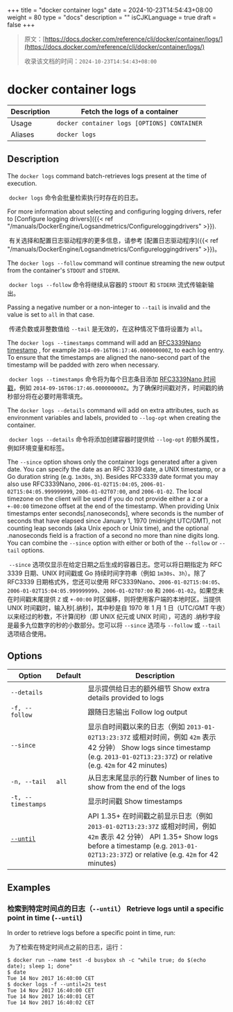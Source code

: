 +++
title = "docker container logs"
date = 2024-10-23T14:54:43+08:00
weight = 80
type = "docs"
description = ""
isCJKLanguage = true
draft = false
+++

> 原文：[https://docs.docker.com/reference/cli/docker/container/logs/](https://docs.docker.com/reference/cli/docker/container/logs/)
>
> 收录该文档的时间：`2024-10-23T14:54:43+08:00`

# docker container logs

| Description | Fetch the logs of a container               |
| :---------- | ------------------------------------------- |
| Usage       | `docker container logs [OPTIONS] CONTAINER` |
| Aliases     | `docker logs`                               |

## Description

The `docker logs` command batch-retrieves logs present at the time of execution.

​	`docker logs` 命令会批量检索执行时存在的日志。

For more information about selecting and configuring logging drivers, refer to [Configure logging drivers]({{< ref "/manuals/DockerEngine/Logsandmetrics/Configureloggingdrivers" >}}).

​	有关选择和配置日志驱动程序的更多信息，请参考 [配置日志驱动程序]({{< ref "/manuals/DockerEngine/Logsandmetrics/Configureloggingdrivers" >}})。

The `docker logs --follow` command will continue streaming the new output from the container's `STDOUT` and `STDERR`.

​	`docker logs --follow` 命令将继续从容器的 `STDOUT` 和 `STDERR` 流式传输新输出。

Passing a negative number or a non-integer to `--tail` is invalid and the value is set to `all` in that case.

​	传递负数或非整数值给 `--tail` 是无效的，在这种情况下值将设置为 `all`。

The `docker logs --timestamps` command will add an [RFC3339Nano timestamp](https://pkg.go.dev/time#RFC3339Nano) , for example `2014-09-16T06:17:46.000000000Z`, to each log entry. To ensure that the timestamps are aligned the nano-second part of the timestamp will be padded with zero when necessary.

​	`docker logs --timestamps` 命令将为每个日志条目添加 [RFC3339Nano 时间戳](https://pkg.go.dev/time#RFC3339Nano)，例如 `2014-09-16T06:17:46.000000000Z`。为了确保时间戳对齐，时间戳的纳秒部分将在必要时用零填充。

The `docker logs --details` command will add on extra attributes, such as environment variables and labels, provided to `--log-opt` when creating the container.

​	`docker logs --details` 命令将添加创建容器时提供给 `--log-opt` 的额外属性，例如环境变量和标签。

The `--since` option shows only the container logs generated after a given date. You can specify the date as an RFC 3339 date, a UNIX timestamp, or a Go duration string (e.g. `1m30s`, `3h`). Besides RFC3339 date format you may also use RFC3339Nano, `2006-01-02T15:04:05`, `2006-01-02T15:04:05.999999999`, `2006-01-02T07:00`, and `2006-01-02`. The local timezone on the client will be used if you do not provide either a `Z` or a `+-00:00` timezone offset at the end of the timestamp. When providing Unix timestamps enter seconds[.nanoseconds], where seconds is the number of seconds that have elapsed since January 1, 1970 (midnight UTC/GMT), not counting leap seconds (aka Unix epoch or Unix time), and the optional .nanoseconds field is a fraction of a second no more than nine digits long. You can combine the `--since` option with either or both of the `--follow` or `--tail` options.

​	`--since` 选项仅显示在给定日期之后生成的容器日志。您可以将日期指定为 RFC 3339 日期、UNIX 时间戳或 Go 持续时间字符串（例如 `1m30s`、`3h`）。除了 RFC3339 日期格式外，您还可以使用 RFC3339Nano、`2006-01-02T15:04:05`、`2006-01-02T15:04:05.999999999`、`2006-01-02T07:00` 和 `2006-01-02`。如果您未在时间戳末尾提供 `Z` 或 `+-00:00` 时区偏移，则将使用客户端的本地时区。当提供 UNIX 时间戳时，输入秒[.纳秒]，其中秒是自 1970 年 1 月 1 日（UTC/GMT 午夜）以来经过的秒数，不计算闰秒（即 UNIX 纪元或 UNIX 时间），可选的 .纳秒字段是最多九位数字的秒的小数部分。您可以将 `--since` 选项与 `--follow` 或 `--tail` 选项结合使用。

## Options

| Option                                                       | Default | Description                                                  |
| ------------------------------------------------------------ | ------- | ------------------------------------------------------------ |
| `--details`                                                  |         | 显示提供给日志的额外细节 Show extra details provided to logs |
| `-f, --follow`                                               |         | 跟随日志输出 Follow log output                               |
| `--since`                                                    |         | 显示自时间戳以来的日志（例如 `2013-01-02T13:23:37Z` 或相对时间，例如 `42m` 表示 42 分钟） Show logs since timestamp (e.g. `2013-01-02T13:23:37Z`) or relative (e.g. `42m` for 42 minutes) |
| `-n, --tail`                                                 | `all`   | 从日志末尾显示的行数 Number of lines to show from the end of the logs |
| `-t, --timestamps`                                           |         | 显示时间戳 Show timestamps                                   |
| [`--until`](https://docs.docker.com/reference/cli/docker/container/logs/#until) |         | API 1.35+ 在时间戳之前显示日志（例如 `2013-01-02T13:23:37Z` 或相对时间，例如 `42m` 表示 42 分钟） API 1.35+ Show logs before a timestamp (e.g. `2013-01-02T13:23:37Z`) or relative (e.g. `42m` for 42 minutes) |

## Examples

### 检索到特定时间点的日志（`--until`） Retrieve logs until a specific point in time (`--until`)

In order to retrieve logs before a specific point in time, run:

​	为了检索在特定时间点之前的日志，运行：



```console
$ docker run --name test -d busybox sh -c "while true; do $(echo date); sleep 1; done"
$ date
Tue 14 Nov 2017 16:40:00 CET
$ docker logs -f --until=2s test
Tue 14 Nov 2017 16:40:00 CET
Tue 14 Nov 2017 16:40:01 CET
Tue 14 Nov 2017 16:40:02 CET
```
